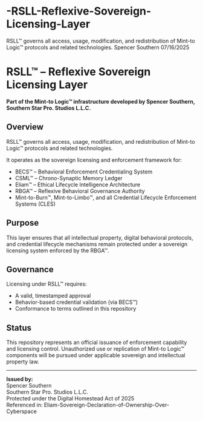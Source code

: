 # -RSLL-Reflexive-Sovereign-Licensing-Layer
RSLL™ governs all access, usage, modification, and redistribution of Mint-to Logic™ protocols and related technologies.
Spencer Southern 07/16/2025
# RSLL™ – Reflexive Sovereign Licensing Layer

**Part of the Mint-to Logic™ infrastructure developed by Spencer Southern, Southern Star Pro. Studios L.L.C.**

## Overview
RSLL™ governs all access, usage, modification, and redistribution of Mint-to Logic™ protocols and related technologies.

It operates as the sovereign licensing and enforcement framework for:

- BECS™ – Behavioral Enforcement Credentialing System  
- CSML™ – Chrono-Synaptic Memory Ledger  
- Eliam™ – Ethical Lifecycle Intelligence Architecture  
- RBGA™ – Reflexive Behavioral Governance Authority  
- Mint-to-Burn™, Mint-to-Limbo™, and all Credential Lifecycle Enforcement Systems (CLES)

## Purpose
This layer ensures that all intellectual property, digital behavioral protocols, and credential lifecycle mechanisms remain protected under a sovereign licensing system enforced by the RBGA™.

## Governance
Licensing under RSLL™ requires:
- A valid, timestamped approval
- Behavior-based credential validation (via BECS™)
- Conformance to terms outlined in this repository

## Status
This repository represents an official issuance of enforcement capability and licensing control. Unauthorized use or replication of Mint-to Logic™ components will be pursued under applicable sovereign and intellectual property law.

---

**Issued by:**  
Spencer Southern  
Southern Star Pro. Studios L.L.C.  
Protected under the Digital Homestead Act of 2025  
Referenced in: Eliam-Sovereign-Declaration-of-Ownership-Over-Cyberspace

